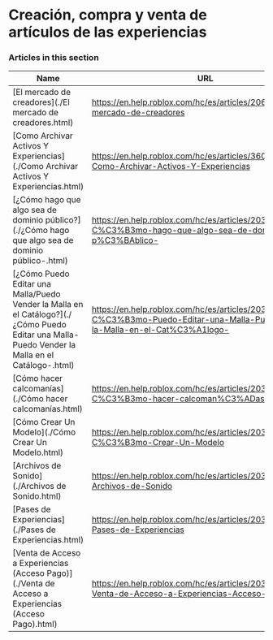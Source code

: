 # Creación, compra y venta de artículos de las experiencias  
### Articles in this section
Name|URL
-|-
[El mercado de creadores](./El mercado de creadores.html) |https://en.help.roblox.com/hc/es/articles/206580683-El-mercado-de-creadores
[Como Archivar Activos Y Experiencias](./Como Archivar Activos Y Experiencias.html) |https://en.help.roblox.com/hc/es/articles/360031253052-Como-Archivar-Activos-Y-Experiencias
[¿Cómo hago que algo sea de dominio público?](./¿Cómo hago que algo sea de dominio público-.html) |https://en.help.roblox.com/hc/es/articles/203313230--C%C3%B3mo-hago-que-algo-sea-de-dominio-p%C3%BAblico-
[¿Cómo Puedo Editar una Malla/Puedo Vender la Malla en el Catálogo?](./¿Cómo Puedo Editar una Malla-Puedo Vender la Malla en el Catálogo-.html) |https://en.help.roblox.com/hc/es/articles/203313250--C%C3%B3mo-Puedo-Editar-una-Malla-Puedo-Vender-la-Malla-en-el-Cat%C3%A1logo-
[Cómo hacer calcomanías](./Cómo hacer calcomanías.html) |https://en.help.roblox.com/hc/es/articles/203313930-C%C3%B3mo-hacer-calcoman%C3%ADas
[Cómo Crear Un Modelo](./Cómo Crear Un Modelo.html) |https://en.help.roblox.com/hc/es/articles/203313910-C%C3%B3mo-Crear-Un-Modelo
[Archivos de Sonido](./Archivos de Sonido.html) |https://en.help.roblox.com/hc/es/articles/203314070-Archivos-de-Sonido
[Pases de Experiencias](./Pases de Experiencias.html) |https://en.help.roblox.com/hc/es/articles/203314040-Pases-de-Experiencias
[Venta de Acceso a Experiencias (Acceso Pago)](./Venta de Acceso a Experiencias (Acceso Pago).html) |https://en.help.roblox.com/hc/es/articles/203314090-Venta-de-Acceso-a-Experiencias-Acceso-Pago-